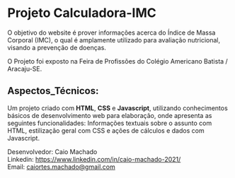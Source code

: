# Projeto Calculadora-IMC

O objetivo do website é prover informações acerca do Índice de Massa Corporal (IMC), o qual é amplamente utilizado para avaliação nutricional, visando a prevenção de doenças.

O Projeto foi exposto na Feira de Profissões do Colégio Americano Batista / Aracaju-SE.

## Aspectos_Técnicos:
Um projeto criado com **HTML**, **CSS** e **Javascript**, utilizando conhecimentos básicos de desenvolvimento web para elaboração, onde apresenta as seguintes funcionalidades: Informações textuais sobre o assunto com HTML, estilização geral com CSS e ações de cálculos e dados com Javascript.

Desenvolvedor: Caio Machado
<br>
Linkedin: https://www.linkedin.com/in/caio-machado-2021/
<br>
Email: caiortes.machado@gmail.com




